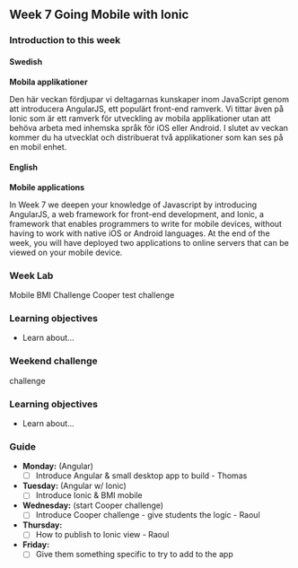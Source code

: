 ## Week 7 Going Mobile with Ionic
### Introduction to this week

#### Swedish
**Mobila applikationer**

Den här veckan fördjupar vi deltagarnas kunskaper inom JavaScript genom att introducera AngularJS, ett populärt front-end ramverk. Vi tittar även på Ionic som är ett ramverk för utveckling av mobila applikationer utan att behöva arbeta med inhemska språk för iOS eller Android. I slutet av veckan kommer du ha utvecklat och distribuerat två applikationer som kan ses på en mobil enhet.

#### English
**Mobile applications**

In Week 7 we deepen your knowledge of Javascript by introducing AngularJS, a web framework for front-end development, and Ionic, a framework that enables programmers to write for mobile devices, without having to work with native iOS or Android languages. At the end of the week, you will have deployed two applications to online servers that can be viewed on your mobile device.
### Week Lab
Mobile BMI Challenge
Cooper test challenge

### Learning objectives
* Learn about...

### Weekend challenge
challenge

### Learning objectives
* Learn about...

### Guide
- **Monday:** (Angular)
  - [ ] Introduce Angular & small desktop app to build - Thomas
- **Tuesday:** (Angular w/ Ionic)
  - [ ] Introduce Ionic & BMI mobile
- **Wednesday:** (start Cooper challenge)
  - [ ] Introduce Cooper challenge - give students the logic - Raoul
- **Thursday:**
  - [ ] How to publish to Ionic view - Raoul
- **Friday:**
  - [ ] Give them something specific to try to add to the app

